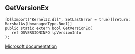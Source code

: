 ## GetVersionEx

```
[DllImport("Kernel32.dll", SetLastError = true)][return: MarshalAs(UnmanagedType.Bool)]
public static extern bool GetVersionEx(
   ref OSVERSIONINFO lpVersionInfo
);
```

[Microsoft documentation](https://docs.microsoft.com/en-us/windows/win32/api/sysinfoapi/nf-sysinfoapi-getversionexw)
